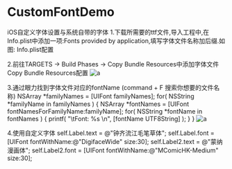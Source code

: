 # CustomFontDemo
iOS自定义字体设置与系统自带的字体
1.下载所需要的ttf文件,导入工程中,在Info.plist中添加一项:Fonts provided by application,填写字体文件名称加后缀.如图: Info.plist配置

2.前往TARGETS -> Build Phases -> Copy Bundle Resources中添加字体文件 Copy Bundle Resources配置
![a](http://s15.sinaimg.cn/mw690/005R98Amzy7f32EYiLk5e&690)

3.通过眼力找到字体文件对应的fontName (command + F 搜索你想要的文件名称)
NSArray *familyNames = [UIFont familyNames]; 
for( NSString *familyName in familyNames ) { 
 NSArray *fontNames = [UIFont fontNamesForFamilyName:familyName]; 
 for( NSString *fontName in fontNames ) { 
   printf( "\tFont: %s \n", [fontName UTF8String] );
 } 
}
![a](http://s1.sinaimg.cn/large/005R98Amzy7f32MNm1210&690)


4.使用自定义字体
self.Label.text = @"钟齐流江毛笔草体"; 
self.Label.font = [UIFont fontWithName:@"DigifaceWide" size:30]; self.Label2.text = @"蒙纳漫画体"; 
self.Label2.font = [UIFont fontWithName:@"MComicHK-Medium" size:30];


